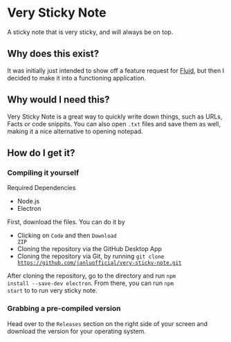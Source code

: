 # Very Sticky Note
A sticky note that is very sticky, and will always be on top.

## Why does this exist?
It was initially just intended to show off a feature request for [Fluid](https://fluid.so/), but then I decided to make it into a functioning application.

## Why would I need this?
Very Sticky Note is a great way to quickly write down things, such as URLs, Facts or code snippits. You can also open <code>.txt</code> files and save them as well, making it a nice alternative to opening notepad.

## How do I get it?
### Compiling it yourself
Required Dependencies
- Node.js
- Electron

First, download the files. You can do it by
- Clicking on <code>Code</code> and then <code>Download ZIP</code>
- Cloning the repository via the GitHub Desktop App
- Cloning the repository via Git, by running <code>git clone https://github.com/janluofficial/very-sticky-note.git</code>

After cloning the repository, go to the directory and run <code>npm install --save-dev electron</code>. From there, you can run <code>npm start</code> to to run very sticky note.

### Grabbing a pre-compiled version
Head over to the <code>Releases</code> section on the right side of your screen and download the version for your operating system.